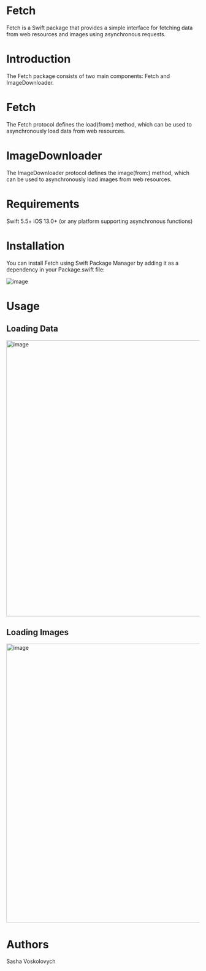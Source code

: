 # Fetch


Fetch is a Swift package that provides a simple interface for fetching data from web resources and images using asynchronous requests.

# Introduction

The Fetch package consists of two main components: Fetch and ImageDownloader.

# Fetch

The Fetch protocol defines the load(from:) method, which can be used to asynchronously load data from web resources.

# ImageDownloader

The ImageDownloader protocol defines the image(from:) method, which can be used to asynchronously load images from web resources.

# Requirements

Swift 5.5+
iOS 13.0+ (or any platform supporting asynchronous functions)

# Installation
You can install Fetch using Swift Package Manager by adding it as a dependency in your Package.swift file:

![image](https://github.com/Vosikkk/Fetcher/assets/112954998/97b7f9d0-add1-472b-921b-c723f2a33dc3)

# Usage

## Loading Data

<img width="719" alt="image" src="https://github.com/Vosikkk/Fetcher/assets/112954998/e2129b1f-4bc3-45d0-914d-4c48ac57d4d2">


## Loading Images

<img width="727" alt="image" src="https://github.com/Vosikkk/Fetcher/assets/112954998/9fa99869-cc36-4c57-8c6d-fd27111501f6">

# Authors
Sasha Voskolovych
